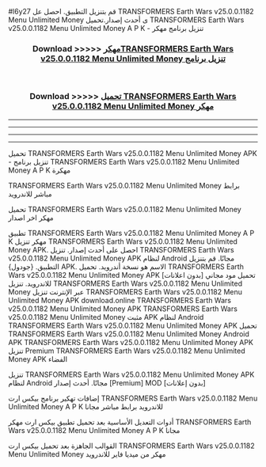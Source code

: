 #l6y27 قم بتنزيل التطبيق. احصل عل TRANSFORMERS Earth Wars v25.0.0.1182 Menu Unlimited Money  ى أحدث إصدار.تحميل TRANSFORMERS Earth Wars v25.0.0.1182 Menu Unlimited Money  A P K - تنزيل برنامج مهكر



<div align="center">
<h3>Download >>>>> <a href="https://ar-sites.web.app/?ar= TRANSFORMERS Earth Wars v25.0.0.1182 Menu Unlimited Money ">مهكرTRANSFORMERS Earth Wars v25.0.0.1182 Menu Unlimited Money  تنزيل برنامج</a></h3><br>

<h3>Download >>>>> <a href="https://ar-sites.web.app/?ar= TRANSFORMERS Earth Wars v25.0.0.1182 Menu Unlimited Money ">تحميل TRANSFORMERS Earth Wars v25.0.0.1182 Menu Unlimited Money  مهكر</a></h3>
</div>


----------------------------------------------------------

----------------------------------------------------------

----------------------------------------------------------

----------------------------------------------------------


تحميل TRANSFORMERS Earth Wars v25.0.0.1182 Menu Unlimited Money  APK - تنزيل برنامج TRANSFORMERS Earth Wars v25.0.0.1182 Menu Unlimited Money  A P K مهكرة

TRANSFORMERS Earth Wars v25.0.0.1182 Menu Unlimited Money  برابط مباشر للاندرويد

تحميل TRANSFORMERS Earth Wars v25.0.0.1182 Menu Unlimited Money  مهكر اخر اصدار

تطبيق TRANSFORMERS Earth Wars v25.0.0.1182 Menu Unlimited Money  A P K مهكر
تنزيل TRANSFORMERS Earth Wars v25.0.0.1182 Menu Unlimited Money  APK. احصل على أحدث إصدار.
تنزيل TRANSFORMERS Earth Wars v25.0.0.1182 Menu Unlimited Money  APK لنظام Android مجانًا.
قم بتنزيل التطبيق. {جودول} APK. الاسم هو نسخة أندرويد.
تحميل TRANSFORMERS Earth Wars v25.0.0.1182 Menu Unlimited Money  APK [بدون اعلانات]
تحميل مود مجاني للاندرويد.
تنزيل TRANSFORMERS Earth Wars v25.0.0.1182 Menu Unlimited Money  عبر الإنترنت
تنزيل TRANSFORMERS Earth Wars v25.0.0.1182 Menu Unlimited Money  APK
download.online TRANSFORMERS Earth Wars v25.0.0.1182 Menu Unlimited Money  APK
TRANSFORMERS Earth Wars v25.0.0.1182 Menu Unlimited Money  مثبت APK لنظام Android
TRANSFORMERS Earth Wars v25.0.0.1182 Menu Unlimited Money  APK
تحميل TRANSFORMERS Earth Wars v25.0.0.1182 Menu Unlimited Money  Android APK
TRANSFORMERS Earth Wars v25.0.0.1182 Menu Unlimited Money  APK تنزيل Premium
TRANSFORMERS Earth Wars v25.0.0.1182 Menu Unlimited Money  APK الفضاء

تنزيل TRANSFORMERS Earth Wars v25.0.0.1182 Menu Unlimited Money  APK لنظام Android مجانًا. أحدث إصدار [Premium] MOD [بدون إعلانات]

إضافات تهكير برنامج بيكس ارت TRANSFORMERS Earth Wars v25.0.0.1182 Menu Unlimited Money  A P K للاندرويد برابط مباشر مجانا

أدوات التعديل الأساسية بعد تحميل تطبيق بيكس ارت مهكر TRANSFORMERS Earth Wars v25.0.0.1182 Menu Unlimited Money  A P K مجانا

القوالب الجاهزة بعد تحميل بيكس ارت TRANSFORMERS Earth Wars v25.0.0.1182 Menu Unlimited Money  مهكر من ميديا فاير للاندرويد



